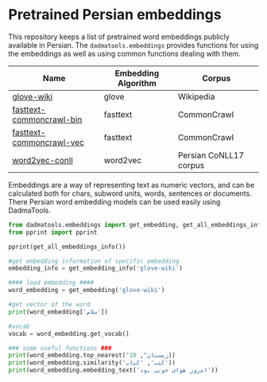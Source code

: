 Pretrained Persian embeddings
=============================

This repository keeps a list of pretrained word embeddings publicly available in Persian. The `dadmatools.embeddings` provides functions for using the embeddings as well as using common functions dealing with them.

| Name                                                         | Embedding Algorithm    | Corpus    | 
| ------------------------------------------------------------ | ---------------------- | ------    |
| [glove-wiki](https://github.com/Text-Mining/Persian-Wikipedia-Corpus/tree/master/models/glove)                                               | glove                  | Wikipedia | 
| [fasttext-commoncrawl-bin](https://fasttext.cc/docs/en/crawl-vectors.html)                                 | fasttext               | CommonCrawl |
| [fasttext-commoncrawl-vec](https://fasttext.cc/docs/en/crawl-vectors.html)                                 | fasttext            | CommonCrawl | 
| [word2vec-conll](http://vectors.nlpl.eu/)                                   | word2vec          | Persian CoNLL17 corpus | 

Embeddings are a way of representing text as numeric vectors, and can be calculated both for chars, subword units, words, sentences or documents. There Persian word embedding models can be used easily using DadmaTools.

```python
from dadmatools.embeddings import get_embedding, get_all_embeddings_info, get_embedding_info
from pprint import pprint

pprint(get_all_embeddings_info())

#get embedding information of specific embedding
embedding_info = get_embedding_info('glove-wiki')

#### load embedding ####
word_embedding = get_embedding('glove-wiki')

#get vector of the word
print(word_embedding['سلام'])

#vocab
vocab = word_embedding.get_vocab()

### some useful functions ###
print(word_embedding.top_nearest("زمستان", 10))
print(word_embedding.similarity('کتب', 'کتاب'))
print(word_embedding.embedding_text('امروز هوای خوبی بود'))
```

